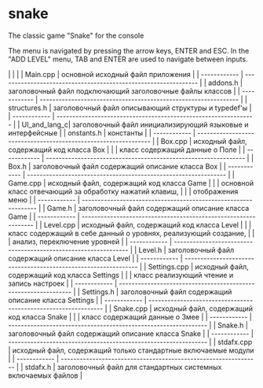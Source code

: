 # snake
The classic game "Snake" for the console

The menu is navigated by pressing the arrow keys, ENTER and ESC.
In the "ADD LEVEL" menu, TAB and ENTER are used to navigate between inputs.


|              |                                                                 |
| Main.cpp     | основной исходный файл приложения                               |
| ------------ | --------------------------------------------------------------- |
| addons.h     | заголовочный файл подключающий заголовочные файлы классов       |
| ------------ | --------------------------------------------------------------- |
| structures.h | заголовочный файл описывающий структуры и typedef'ы             |
| ------------ | --------------------------------------------------------------- |
| UI_and_lang_c| заголовочный файл инициализирующий языковые и интерфейсные      |
| onstants.h   | константы                                                       |
| ------------ | --------------------------------------------------------------- |
| Box.cpp      | исходный файл, содержащий код класса Box                        |
|              | класс содержащий данные о Поле                                  |
| ------------ | --------------------------------------------------------------- |
| Box.h        | заголовочный файл содержащий описание класса Box                |
| ------------ | --------------------------------------------------------------- |
| Game.cpp     | исходный файл, содержащий код класса Game                       |
|              | основной класс отвечающий за обработку нажатий клавиш,          |
|              | отображения меню                                                |
| ------------ | --------------------------------------------------------------- |
| Game.h       | заголовочный файл содержащий описание класса Game               |
| ------------ | --------------------------------------------------------------- |
| Level.cpp    | исходный файл, содержащий код класса Level                      |
|              | класс содержащий в себе данный о уровнях, реализующий создание, |
|              | анализ, переключение уровней                                    |
| ------------ | --------------------------------------------------------------- |
| Level.h      | заголовочный файл содержащий описание класса Level              |
| ------------ | --------------------------------------------------------------- |
| Settings.cpp | исходный файл, содержащий код класса Settings                   |
|              | класс реализующий чтение и запись настроек                      |
| ------------ | --------------------------------------------------------------- |
| Settings.h   | заголовочный файл содержащий описание класса Settings           |
| ------------ | --------------------------------------------------------------- |
| Snake.cpp    | исходный файл, содержащий код класса Snake                      |
|              | класс содержащий данные о Змее                                  |
| ------------ | --------------------------------------------------------------- |
| Snake.h      | заголовочный файл содержащий описание класса Snake              |
| ------------ | --------------------------------------------------------------- |
| stdafx.cpp   | исходный файл, содержащий только стандартные включаемые модули  |
| ------------ | --------------------------------------------------------------- |
| stdafx.h     | заголовочный файл для стандартных системных включаемых файлов   |
 

